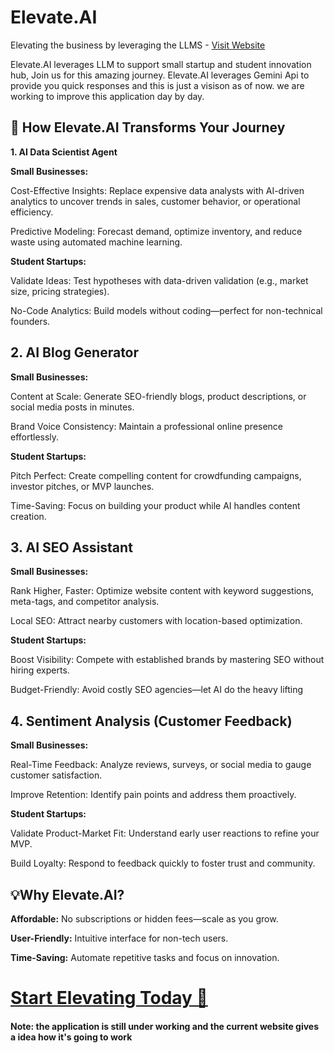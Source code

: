 # **Elevate.AI**


Elevating the business by leveraging the LLMS  - 
[Visit Website]([https://elevatea.streamlit.app/](https://elevateai-project-fjhnfnpwkdolcargkdpq6g.streamlit.app))

Elevate.AI leverages LLM to support small startup and student innovation hub, Join us for this amazing journey.
Elevate.AI leverages Gemini Api to provide you quick responses and this is just a visison as of now. we are working to improve this application day by day.

## **🚀 How Elevate.AI Transforms Your Journey**
**1. AI Data Scientist Agent**

**Small Businesses:**

Cost-Effective Insights: Replace expensive data analysts with AI-driven analytics to uncover trends in sales, customer behavior, or operational efficiency.

Predictive Modeling: Forecast demand, optimize inventory, and reduce waste using automated machine learning.

**Student Startups:**

Validate Ideas: Test hypotheses with data-driven validation (e.g., market size, pricing strategies).

No-Code Analytics: Build models without coding—perfect for non-technical founders.

## **2. AI Blog Generator**
**Small Businesses:**

Content at Scale: Generate SEO-friendly blogs, product descriptions, or social media posts in minutes.

Brand Voice Consistency: Maintain a professional online presence effortlessly.

**Student Startups:**

Pitch Perfect: Create compelling content for crowdfunding campaigns, investor pitches, or MVP launches.

Time-Saving: Focus on building your product while AI handles content creation.

## **3. AI SEO Assistant**
**Small Businesses:**

Rank Higher, Faster: Optimize website content with keyword suggestions, meta-tags, and competitor analysis.

Local SEO: Attract nearby customers with location-based optimization.

**Student Startups:**

Boost Visibility: Compete with established brands by mastering SEO without hiring experts.

Budget-Friendly: Avoid costly SEO agencies—let AI do the heavy lifting

## **4. Sentiment Analysis (Customer Feedback)**
**Small Businesses:**

Real-Time Feedback: Analyze reviews, surveys, or social media to gauge customer satisfaction.

Improve Retention: Identify pain points and address them proactively.

**Student Startups:**

Validate Product-Market Fit: Understand early user reactions to refine your MVP.

Build Loyalty: Respond to feedback quickly to foster trust and community.

## **💡Why Elevate.AI?**
**Affordable:** No subscriptions or hidden fees—scale as you grow.

**User-Friendly:** Intuitive interface for non-tech users.

**Time-Saving:** Automate repetitive tasks and focus on innovation.

# [**Start Elevating Today 🌟**]([https://elevatea.streamlit.app/](https://elevateai-project-fjhnfnpwkdolcargkdpq6g.streamlit.app))

#### **Note: the application is still under working and the current website gives a idea how it's going to work** 

